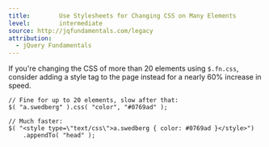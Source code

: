```yaml
---
title:        Use Stylesheets for Changing CSS on Many Elements
level:        intermediate
source: http://jqfundamentals.com/legacy
attribution:
  - jQuery Fundamentals
---
```


If you're changing the CSS of more than 20 elements using `$.fn.css`, consider adding a style tag to the page instead for a nearly 60% increase in speed.

```
// Fine for up to 20 elements, slow after that:
$( "a.swedberg" ).css( "color", "#0769ad" );

// Much faster:
$( "<style type=\"text/css\">a.swedberg { color: #0769ad }</style>")
	.appendTo( "head" );
```
